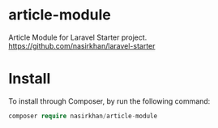 # article-module
Article Module for Laravel Starter project. https://github.com/nasirkhan/laravel-starter


# Install

To install through Composer, by run the following command:

```php
composer require nasirkhan/article-module
```
